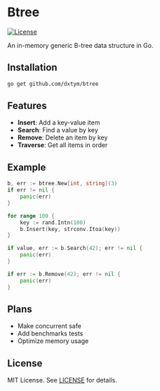 # Btree

[![License](https://img.shields.io/badge/License-MIT-blue)](#license)

An in-memory generic B-tree data structure in Go.

## Installation

```bash
go get github.com/dxtym/btree
```

## Features

- **Insert**: Add a key-value item
- **Search**: Find a value by key
- **Remove**: Delete an item by key
- **Traverse**: Get all items in order

## Example

```go
b, err := btree.New[int, string](3)
if err != nil {
    panic(err)
}

for range 100 {
    key := rand.Intn(100)
    b.Insert(key, strconv.Itoa(key))
}

if value, err := b.Search(42); err != nil {
    panic(err)
}

if err := b.Remove(42); err != nil {
    panic(err)
}
```

## Plans

- Make concurrent safe
- Add benchmarks tests
- Optimize memory usage

## License

MIT License. See [LICENSE](LICENSE) for details.
